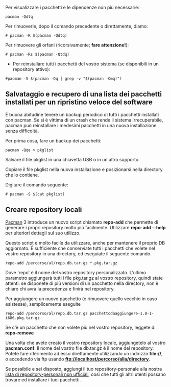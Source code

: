 Per visualizzare i pacchetti e le dipendenze non più necessarie:

```
pacman -Qdtq

```

Per rimuoverle, dopo il comando precedente o direttamente, diamo:

```
# pacman -R $(pacman -Qdtq)

```

Per rimuovere gli orfani (ricorsivamente; **fare attenzione!**):

```
# pacman -Rs $(pacman -Qtdq)

```

*   Per reinstallare tutti i pacchetti del vostro sistema (se disponibili in un repository attivo):

```
#pacman -S $(pacman -Qq | grep -v "$(pacman -Qmq)")

```

## Salvataggio e recupero di una lista dei pacchetti installati per un ripristino veloce del software

È buona abitudine tenere un backup periodico di tutti i pacchetti installati con pacman. Se si è vittima di un crash che rende il sistema irrecuperabile, pacman può reinstallare i medesimi pacchetti in una nuova installazione senza difficoltà.

Per prima cosa, fare un backup dei pacchetti:

```
pacman -Qqe > pkglist

```

Salvare il file pkglist in una chiavetta USB o in un altro supporto.

Copiare il file pkglist nella nuova installazione e posizionarsi nella directory che lo contiene.

Digitare il comando seguente:

```
# pacman -S $(cat pkglist)

```

## Creare repository locali

[Pacman](/index.php/Pacman_(Italiano) "Pacman (Italiano)") 3 introduce un nuovo script chiamato **repo-add** che permette di generare i propri repository molto più facilmente. Utilizzare **repo-add --help** per ulteriori dettagli sul suo utilizzo.

Questo script è molto facile da utilizzare, anche per mantenere il proprio DB aggiornato. É sufficiente che conserviate tutti i pacchetti che volete nel vostro repository in una directory, ed eseguiate il seguente comando.

```
repo-add /percorso/al/repo.db.tar.gz *.pkg.tar.gz

```

Dove 'repo' è il nome del vostro repository personalizzato. L'ultimo parametro aggiungerà tutti i file pkg.tar.gz al vostro repository, quindi state attenti: se disponete di più versioni di un pacchetto nella directory, non è chiaro chi avrà la precedenza e finirà nel repository.

Per aggiungere un nuovo pacchetto (e rimuovere quello vecchio in caso esistesse), semplicemente eseguite

```
repo-add /percorso/al/repo.db.tar.gz pacchettodaaggiungere-1.0-1-i686.pkg.tar.gz

```

Se c'è un pacchetto che non volete più nel vostro repository, leggete di **repo-remove**

Una volta che avete creato il vostro repository locale, aggiungetelo al vostro **pacman.conf**. Il nome del vostro file db.tar.gz è il nome del repository. Potete fare riferimento ad esso direttamente utilizzando un indirizzo **file://**, o accedendo via ftp usando **[ftp://localhost/percorso/alla/directory](ftp://localhost/percorso/alla/directory)**.

Se possibile e sei disposto, aggiungi il tuo repository-personale alla nostra [lista di repository-personali non ufficiali](/index.php/Unofficial_user_repositories "Unofficial user repositories"), così che tutti gli altri utenti possano trovare ed installare i tuoi pacchetti.